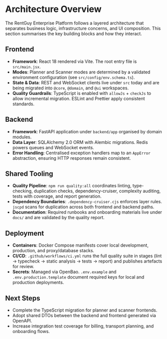 # Architecture Overview

The RentGuy Enterprise Platform follows a layered architecture that separates business logic, infrastructure concerns, and UI composition. This section summarises the key building blocks and how they interact.

## Frontend

- **Framework**: React 18 rendered via Vite. The root entry file is `src/main.jsx`.
- **Modes**: Planner and Scanner modes are determined by a validated environment configuration (see `src/config/env.schema.ts`).
- **State & Data**: REST and WebSocket clients live under `src` today and are being migrated into `@core`, `@domain`, and `@ui` workspaces.
- **Quality Guardrails**: TypeScript is enabled with `allowJs` + `checkJs` to allow incremental migration. ESLint and Prettier apply consistent standards.

## Backend

- **Framework**: FastAPI application under `backend/app` organised by domain modules.
- **Data Layer**: SQLAlchemy 2.0 ORM with Alembic migrations. Redis powers queues and WebSocket events.
- **Error Handling**: Centralised exception handlers map to an `AppError` abstraction, ensuring HTTP responses remain consistent.

## Shared Tooling

- **Quality Pipeline**: `npm run quality:all` coordinates linting, type-checking, duplication checks, dependency-cruiser, complexity auditing, tests with coverage, and report generation.
- **Dependency Boundaries**: `.dependency-cruiser.cjs` enforces layer rules. `jscpd` scans for duplication across both frontend and backend paths.
- **Documentation**: Required runbooks and onboarding materials live under `docs/` and are validated by the quality report.

## Deployment

- **Containers**: Docker Compose manifests cover local development, production, and proxy/database stacks.
- **CI/CD**: `.github/workflows/ci.yml` runs the full quality suite in stages (lint → typecheck → static analysis → tests → report) and publishes artefacts for review.
- **Secrets**: Managed via OpenBao. `.env.example` and `.env.production.template` document required keys for local and production deployments.

## Next Steps

- Complete the TypeScript migration for planner and scanner frontends.
- Adopt shared DTOs between the backend and frontend generated via OpenAPI.
- Increase integration test coverage for billing, transport planning, and onboarding flows.
